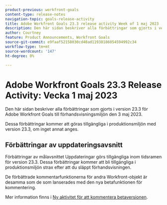 ```yaml
---
product-previous: workfront-goals
content-type: release-notes
navigation-topic: goals-release-activity
title: Adobe Workfront Goals 23.3 release activity Week of 1 maj 2023
description: Den här sidan beskriver alla förbättringar som gjorts i version 23.3 för Adobe Workfront Goals till förhandsvisningsmiljön. Dessa förbättringar kommer att göras tillgängliga i produktionsmiljön den 1 maj 2023.
author: Courtney
feature: Product Announcements, Workfront Goals
source-git-commit: e9faaf52158030cd48ad11938186054594992c34
workflow-type: tm+mt
source-wordcount: '147'
ht-degree: 0%

---
```


# Adobe Workfront Goals 23.3 Release Activity: Vecka 1 maj 2023

Den här sidan beskriver alla förbättringar som gjorts i version 23.3 för Adobe Workfront Goals till förhandsvisningsmiljön den 3 maj 2023.

Dessa förbättringar kommer att göras tillgängliga i produktionsmiljön med version 23.3, om inget annat anges.

## Förbättringar av uppdateringsavsnitt

Förbättringar av målavsnittet Uppdateringar görs tillgängliga inom tidsramen för version 23.3. Dessa förbättringar kommer att bli tillgängliga i produktionsmiljön strax efter att du släppt förhandsvisningen.

De förbättrade kommentarfunktionerna för andra Workfront-objekt är desamma som de som lanserades med den nya betafunktionen för kommentering.

Mer information finns i [Ny aktivitet för att kommentera betaversionen](/help/quicksilver/product-announcements/betas/new-commenting-experience-beta/new-commenting-beta-experience-release-activity.md).
